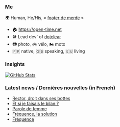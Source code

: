 ### Me

🌍 Human, He/His, « [footer de merde](https://open-time.net/post/2013/07/17/La-veritable-histoire-du-Footer-de-merde-) » 
* 🏠 https://open-time.net 
* 🛠️ Lead dev' of [dotclear](https://git.dotclear.org/dev/dotclear)
* 📷 photo, 🚲 vélo, 🏍️ moto 
* 🇫🇷 native, 🇬🇧 speaking, 🇪🇺 living

### Insights

[![GitHub Stats](https://github-readme-stats-sigma-five.vercel.app/api?username=franck-paul)](https://github.com/franck-paul)

### Latest news / Dernières nouvelles (in French)

<!-- BLOG-POST-LIST:START -->
- [Rector, droit dans ses bottes](https://open-time.net/post/2024/12/27/Rector-droit-dans-ses-bottes)
- [Et si je faisais le bilan ?](https://open-time.net/post/2024/12/26/Et-si-je-faisais-le-bilan)
- [Parole de femme](https://open-time.net/post/2024/12/25/Parole-de-femme)
- [Fréquence, la solution](https://open-time.net/post/2024/12/24/Frequence-la-solution)
- [Fréquence](https://open-time.net/post/2024/12/23/Frequence)
<!-- BLOG-POST-LIST:END -->
